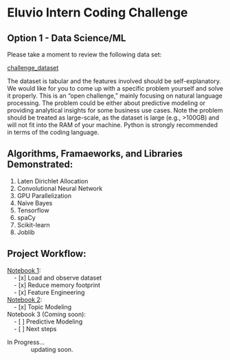 Eluvio Intern Coding Challenge
==============================

Option 1 - Data Science/ML
--------------------------

Please take a moment to review the following data set:

[challenge_dataset](https://drive.google.com/file/d/15X00ZWBjla7qGOIW33j8865QdF89IyAk/view?usp=sharing)

The dataset is tabular and the features involved should be self-explanatory. We would like for you to come up with a specific problem yourself and solve it properly. This is an “open challenge,” mainly focusing on natural language processing. The problem could be either about predictive modeling or providing analytical insights for some business use cases. Note the problem should be treated as large-scale, as the dataset is large (e.g., >100GB) and will not fit into the RAM of your machine. Python is strongly recommended in terms of the coding language.

Algorithms, Framaeworks, and Libraries Demonstrated:
----------------------------------------------------

1. Laten Dirichlet Allocation
2. Convolutional Neural Network
3. GPU Parallelization
4. Naive Bayes
5. Tensorflow
6. spaCy
7. Scikit-learn
8. Joblib

Project Workflow:
-----------------

[Notebook 1](https://github.com/christianspybrook/eluvio_coding_challenge/blob/master/data_preprocessing/preprocessing.ipynb):  
&nbsp;&nbsp;&nbsp;&nbsp;- [x] Load and observe dataset  
&nbsp;&nbsp;&nbsp;&nbsp;- [x] Reduce memory footprint  
&nbsp;&nbsp;&nbsp;&nbsp;- [x] Feature Engineering  
[Notebook 2](https://github.com/christianspybrook/eluvio_coding_challenge/blob/master/modeling/topic_modeling.ipynb):  
&nbsp;&nbsp;&nbsp;&nbsp;- [x] Topic Modeling  
Notebook 3 (Coming soon):  
&nbsp;&nbsp;&nbsp;&nbsp;- [ ] Predictive Modeling  
&nbsp;&nbsp;&nbsp;&nbsp;- [ ] Next steps

In Progress...  
&nbsp;&nbsp;&nbsp;&nbsp;&nbsp;&nbsp;&nbsp;&nbsp;&nbsp;&nbsp;&nbsp;&nbsp;&nbsp;&nbsp;updating soon.
